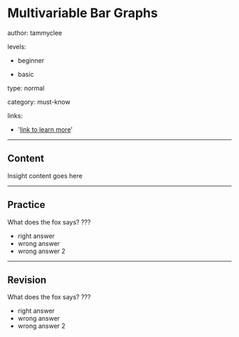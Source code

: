# Multivariable Bar Graphs
author: tammyclee

levels:

  - beginner

  - basic

type: normal

category: must-know

links:

  - '[link to learn more](https://enki.com)'

---
## Content

Insight content goes here

---
## Practice

What does the fox says?
???

* right answer
* wrong answer
* wrong answer 2

---
## Revision

What does the fox says?
???

* right answer
* wrong answer
* wrong answer 2
